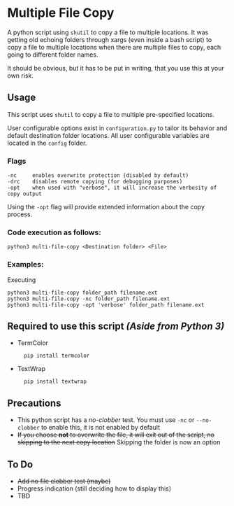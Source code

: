 # Multiple File Copy

A python script using `shutil` to copy a file to multiple locations. It was getting old echoing folders through xargs (even inside a bash script) to copy a file to multiple locations when there are multiple files to copy, each going to different folder names.

It should be obvious, but it has to be put in writing, that you use this at your own risk.

## Usage

This script uses `shutil` to copy a file to multiple pre-specified locations.

User configurable options exist in `configuration.py` to tailor its behavior and default destination folder locations. All user configurable variables are located in the `config` folder.

### **Flags**

    -nc     enables overwrite protection (disabled by default)
    -drc    disables remote copying (for debugging purposes)
    -opt    when used with "verbose", it will increase the verbosity of copy output

Using the `-opt` flag will provide extended information about the copy process.

### **Code execution as follows:**

    python3 multi-file-copy <Destination folder> <File>

### **Examples:**

Executing

    python3 multi-file-copy folder_path filename.ext
    python3 multi-file-copy -nc folder_path filename.ext
    python3 multi-file-copy -opt 'verbose' folder_path filename.ext

## Required to use this script *(Aside from Python 3)*

* TermColor

        pip install termcolor
* TextWrap

        pip install textwrap

## **Precautions**

* This python script has a *no-clobber* test. You must use `-nc` or `--no-clobber` to enable this, it is not enabled by default
* ~~If you choose **not** to overwrite the file, it will exit out of the script, no skipping to the next copy location~~ Skipping the folder is now an option

## To Do

* ~~Add no file clobber test (maybe)~~
* Progress indication (still deciding how to display this)
* TBD
